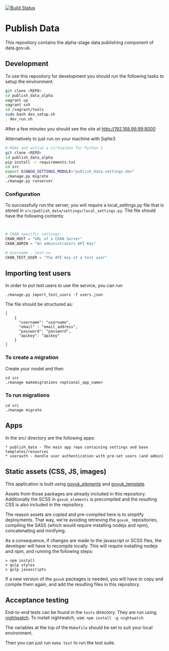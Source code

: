 [![Build Status](https://travis-ci.org/datagovuk/publish_data_alpha.svg)](https://travis-ci.org/datagovuk/publish_data_alpha)


# Publish Data

This repository contains the alpha-stage data publishing component of data.gov.uk.

## Development

To use this repository for development you should run the following tasks to setup the environment:

```bash
git clone <REPO>
cd publish_data_alpha
vagrant up
vagrant ssh
cd /vagrant/tools
sudo bash dev_setup.sh
. dev_run.sh
```

After a few minutes you should see the site at http://192.168.99.99:8000

Alternatively to just run on your machine with Sqlite3

``` bash
# Make and active a virtualenv for Python 3
git clone <REPO>
cd publish_data_alpha
pip install -r requirements.txt
cd src
export DJANGO_SETTINGS_MODULE="publish_data.settings.dev"
./manage.py migrate
./manage.py runserver
```

### Configuration

To successfully run the server, you will require a local_settings.py file that is stored in ```src/publish_data/settings/local_settings.py```.  The file should have the following contents:

```python


# CKAN specific settings.
CKAN_HOST = "URL of a CKAN Server"
CKAN_ADMIN = "An administrators API Key"

# Username - test-co
CKAN_TEST_USER = "The API key of a test user"

```

## Importing test users

In order to put test users to use the service, you can run
```
./manage.py import_test_users -f users.json
```

The file should be structured as:
```
[
    {
      "username": "username",
      "email" : "email_address",
      "password": "password",
      "apikey": "apikey"
    }
]
```

### To create a migration

Create your model and then

```
cd src
./manage makemigrations <optional_app_name>
```

### To run migrations

```
cd src
./manage migrate
```


## Apps

In the src/ directory are the following apps:

    * publish_data - The main app repo containing settings and base templates/resources
    * userauth - Handle user authentication with pre-set users (and admin)


## Static assets (CSS, JS, images)

This application is built using [govuk_elements](https://github.com/alphagov/govuk_elements)
and [govuk_template](https://github.com/alphagov/govuk_template/).

Assets from those packages are already included in this repository.
Additionally the SCSS in `govuk_elements` is precompiled and the
resulting CSS is also included in the repository.

The reason assets are copied and pre-compiled here is to simplify
deployments.  That way, we're avoiding retrieving the `govuk_`
repositories, compiling the SASS (which would require installing
nodejs and npm), concatenating and minifying.

As a consequence, if changes are made to the javascript or SCSS files,
the developer will have to recompile locally. This will require
installing nodejs and npm, and running the following steps:

```
> npm install
> gulp styles
> gulp javascripts
```

If a new version of the `govuk` packages is needed, you will have to
copy and compile them again, and add the resulting files in this
repository.


## Acceptance testing

End-to-end tests can be found in the `tests` directory. They are run using
[nightwatch](http://nightwatchjs.com). To install nightwatch, use:
`npm install -g nightwatch`.

The variables at the top of the `Makefile` should be set to suit your
local environment.

Then you can just run `make test` to run the test suite.
